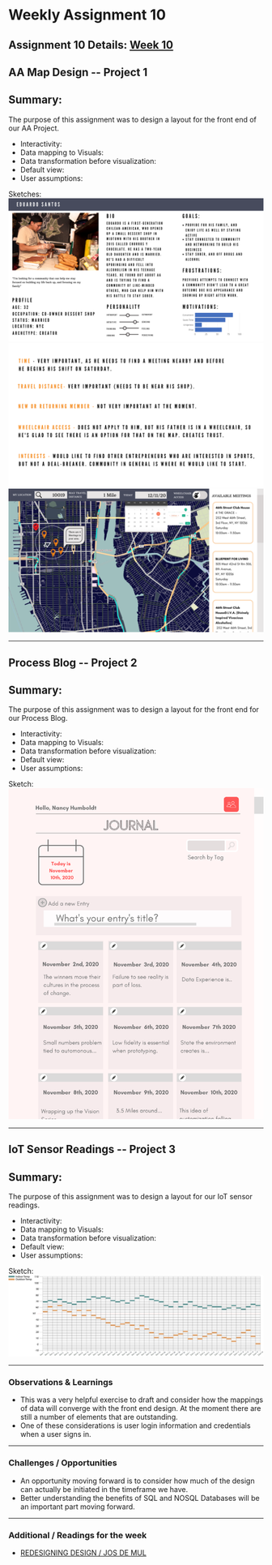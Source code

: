 # Weekly Assignment 10

Assignment 10 Details: [Week 10](https://github.com/leeallennyc/data-structures-fall-2020/blob/master/week10/week10_assignment.md)
---
## AA Map Design -- Project 1
## Summary:
The purpose of this assignment was to design a layout for the front end of our AA Project. 

* Interactivity: 
* Data mapping to Visuals:
* Data transformation before visualization: 
* Default view: 
* User assumptions:


Sketches:
![](https://github.com/leeallennyc/data-structures-fall-2020/blob/master/week10/images/AA_persona.png?raw=true)
![](https://github.com/leeallennyc/data-structures-fall-2020/blob/master/week10/images/AA_Questions.png?raw=true)
![](https://github.com/leeallennyc/data-structures-fall-2020/blob/master/week10/images/AA_Map_Sketch.png?raw=true)


---
## Process Blog -- Project 2
## Summary:
The purpose of this assignment was to design a layout for the front end for our Process Blog.

* Interactivity: 
* Data mapping to Visuals:
* Data transformation before visualization: 
* Default view: 
* User assumptions:


Sketch:
![](https://github.com/leeallennyc/data-structures-fall-2020/blob/master/week10/images/Journal_Sketch.png?raw=true)

---
## IoT Sensor Readings -- Project 3
## Summary:
The purpose of this assignment was to design a layout for our IoT sensor readings.  

* Interactivity: 
* Data mapping to Visuals:
* Data transformation before visualization: 
* Default view: 
* User assumptions:

Sketch:
![](https://github.com/leeallennyc/data-structures-fall-2020/blob/master/week10/images/Temperature_sensing_Sketch.png?raw=true)

---

### Observations & Learnings
* This was a very helpful exercise to draft and consider how the mappings of data will converge with the front end design. At the moment there are still a number of elements that are outstanding.
* One of these considerations is user login information and credentials when a user signs in. 
---
### Challenges / Opportunities
* An opportunity moving forward is to consider how much of the design can actually be initiated in the timeframe we have.
* Better understanding the benefits of SQL and NOSQL Databases will be an important part moving forward. 
---
### Additional / Readings for the week
* [REDESIGNING DESIGN / JOS DE MUL](http://opendesignnow.org/index.html%3Fp=401.html)







